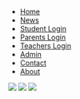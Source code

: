 
<!DOCTYPE html>
<html>
<head>
    <link rel="stylesheet" href="style.css">
</head>
<body>
<nav>
<ul>
  <li><a href="#home">Home</a></li>
  <li><a href="#news">News</a></li>
  <li><a href="student.php">Student Login</a></li>
  <li><a href="#parents">Parents Login</a></li>
  <li><a href="#teachers">Teachers Login</a></li>
  <li><a href="#admin">Admin</a></li>
  <li><a href="#contact">Contact</a></li>
  <li><a href="#about">About</a></li>
</ul>
</nav>
<div>
  <img id="a" src="images/kvg-logo.png">
  <img id="b" src="images/kvg LOGO.png">
  <img id="c" src="images/download.jfif">
</div>
</body>
</html>
